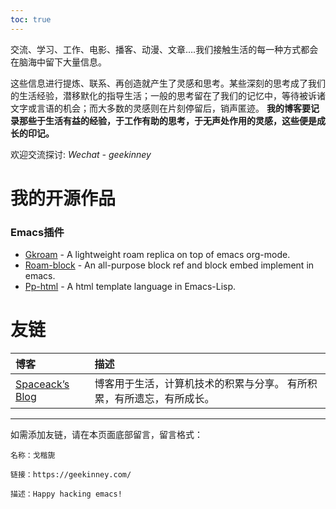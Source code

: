 ```yaml
---
toc: true
---
```

交流、学习、工作、电影、播客、动漫、文章&#x2026;.我们接触生活的每一种方式都会在脑海中留下大量信息。

这些信息进行提炼、联系、再创造就产生了灵感和思考。某些深刻的思考成了我们的生活经验，潜移默化的指导生活；一般的思考留在了我们的记忆中，等待被诉诸文字或言语的机会；而大多数的灵感则在片刻停留后，销声匿迹。 **我的博客要记录那些于生活有益的经验，于工作有助的思考，于无声处作用的灵感，这些便是成长的印记。**

欢迎交流探讨: *Wechat - geekinney*

# 我的开源作品
### Emacs插件
- [Gkroam](https://github.com/Kinneyzhang/gkroam) - A lightweight roam replica on top of emacs org-mode.
- [Roam-block](https://github.com/Kinneyzhang/roam-block) - An all-purpose block ref and block embed implement in emacs.
- [Pp-html](https://github.com/Kinneyzhang/pp-html) - A html template language in Emacs-Lisp.

# 友链
| 博客                                     | 描述                                                                  |
|:-----------------------------------------|:----------------------------------------------------------------------|
| [Spaceack’s Blog](https://spaceack.com/) | 博客用于生活，计算机技术的积累与分享。 有所积累，有所遗忘，有所成长。 |

<hr>
如需添加友链，请在本页面底部留言，留言格式：

    名称：戈楷旎
    
    链接：https://geekinney.com/
    
    描述：Happy hacking emacs!

